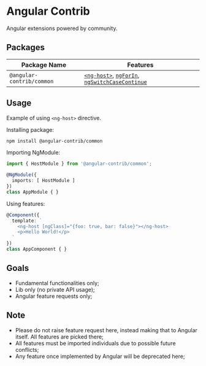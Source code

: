 # Angular Contrib

Angular extensions powered by community.

## Packages

Package Name              | Features
------------------------- | -------------------------------------------
`@angular-contrib/common` | [`<ng-host>`][NgHost], [`ngForIn`][NgForIn], [`ngSwitchCaseContinue`][NgSwitchContinue]

## Usage

Example of using `<ng-host>` directive.

Installing package:

```bash
npm install @angular-contrib/common
```

Importing NgModule:

```typescript
import { HostModule } from '@angular-contrib/common';

@NgModule({
  imports: [ HostModule ]
})
class AppModule { }
```

Using features:

```typescript
@Component({
  template: `
    <ng-host [ngClass]="{foo: true, bar: false}"></ng-host>
    <p>Hello World!</p>
  `
})
class AppComponent { }
```

## Goals

+ Fundamental functionalities only;
+ Lib only (no private API usage);
+ Angular feature requests only;

## Note

+ Please do not raise feature request here, instead making that to Angular itself. All features are picked there;
+ All features must be imported individuals due to possible future conflicts;
+ Any feature once implemented by Angular will be deprecated here;


[NgForIn]: https://github.com/trotyl/angular-contrib/tree/master/packages/common/for-in
[NgHost]: https://github.com/trotyl/angular-contrib/tree/master/packages/common/host
[NgSwitchContinue]: https://github.com/trotyl/angular-contrib/tree/master/packages/common/switch-continue
